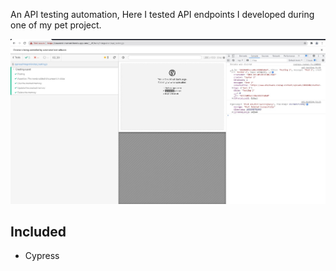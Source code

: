 An API testing automation, Here I tested API endpoints I developed during one of my pet project.

![image](Production%20Image/prod.jpg)

## Included
* Cypress
